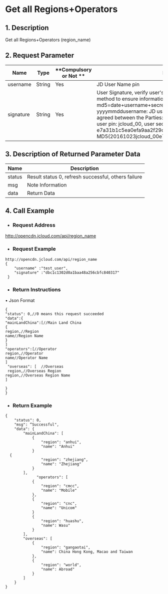 # **Get all Regions+Operators**

## **1. Description**

Get all Regions+Operators (region_name)

## **2. Request Parameter**

| **Name**   | **Type** | **Compulsory or Not ** | **Description**                                                     |
| --------- | -------- | ------------ | ------------------------------------------------------------ |
| username  | String   | Yes            | JD User Name pin                                                |
| signature  | String   | Yes           | User Signature, verify user's identity information through md5 method to ensure information security.  md5=date+username+secret key SecretKey date: format is yyyymmddusername: JD user name pin secret key: example agreed between the Parties: such as current date 2016-10-23, user pin: jcloud_00, user secret key SecretKey: e7a31b1c5ea0efa9aa2f29c6559f7d61, then the signature is MD5(20161023jcloud_00e7a31b1c5ea0efa9aa2f29c6559f7d61) |

## 

## **3. Description of Returned Parameter Data**

| **Name** | **Description**                       |
| -------- | ------------------------------ |
| status   | Result status 0, refresh successful, others failure|
| msg      | Note Information                       |
|  data      |  Return Data                        |

## 

## **4. Call Example**

- ### **Request Address**

http://opencdn.jcloud.com/api/region_name

- ### **Request Example**

```
http://opencdn.jcloud.com/api/region_name
{
    "username" :"test_user",
    "signature" :"dbc1c1302d0a1baa48a256cbfc840317"
 }
```

- ### **Return Instructions**

•        Json Format

```
{
"status": 0,//0 means this request succeeded
"data":{
"mainLandChina":[//Main Land China
{
region,//Region
name//Region Name
}
]
"operators":[//Operator
region,//Operator
name//Operator Name
]
 "overseas": [  //Overseas
 region,//Overseas Region
region,//Overseas Region Name
]

}
}
```

- ### **Return Example**

```
{
    "status": 0,
    "msg": “Successful",
    "data": {
        "mainLandChina": [
            {
                "region": "anhui",
                "name": "Anhui"
            }
  {
                "region": "zhejiang",
                "name": "Zhejiang"
            }
        ],
              "operators": [
            {
                "region": "cmcc",
                "name": "Mobile"
            },
            {
                "region": "cnc",
                "name": "Unicom"
            }
            {
                "region": "huashu",
                "name": Wasu"
            }
        ],
        "overseas": [
            {
                "region": "gangaotai",
                "name": China Hong Kong, Macao and Taiwan
            },
            {
                "region": "world",
                "name": Abroad"
            }
        ]
    }
}
```